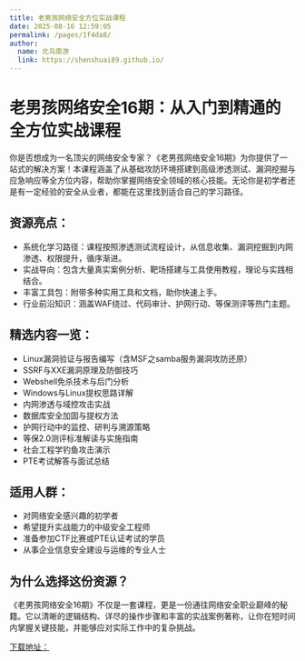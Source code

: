 ```yaml
---
title: 老男孩网络安全方位实战课程
date: 2025-08-16 12:59:05
permalink: /pages/1f4da8/
author: 
  name: 北鸟南游
  link: https://shenshuai89.github.io/
---
```


# 老男孩网络安全16期：从入门到精通的全方位实战课程
你是否想成为一名顶尖的网络安全专家？《老男孩网络安全16期》为你提供了一站式的解决方案！本课程涵盖了从基础攻防环境搭建到高级渗透测试、漏洞挖掘与应急响应等全方位内容，帮助你掌握网络安全领域的核心技能。无论你是初学者还是有一定经验的安全从业者，都能在这里找到适合自己的学习路径。

## 资源亮点：

- 系统化学习路径：课程按照渗透测试流程设计，从信息收集、漏洞挖掘到内网渗透、权限提升，循序渐进。
- 实战导向：包含大量真实案例分析、靶场搭建与工具使用教程，理论与实践相结合。
- 丰富工具包：附带多种实用工具和文档，助你快速上手。
- 行业前沿知识：涵盖WAF绕过、代码审计、护网行动、等保测评等热门主题。

## 精选内容一览：

- Linux漏洞验证与报告编写（含MSF之samba服务漏洞攻防还原）
- SSRF与XXE漏洞原理及防御技巧
- Webshell免杀技术与后门分析
- Windows与Linux提权思路详解
- 内网渗透与域控攻击实战
- 数据库安全加固与提权方法
- 护网行动中的监控、研判与溯源策略
- 等保2.0测评标准解读与实施指南
- 社会工程学钓鱼攻击演示
- PTE考试解答与面试总结

## 适用人群：

- 对网络安全感兴趣的初学者
- 希望提升实战能力的中级安全工程师
- 准备参加CTF比赛或PTE认证考试的学员
- 从事企业信息安全建设与运维的专业人士

## 为什么选择这份资源？
《老男孩网络安全16期》不仅是一套课程，更是一份通往网络安全职业巅峰的秘籍。它以清晰的逻辑结构、详尽的操作步骤和丰富的实战案例著称，让你在短时间内掌握关键技能，并能够应对实际工作中的复杂挑战。

[下载地址：](https://pan.quark.cn/s/9781a8fa5f07#/list/share)